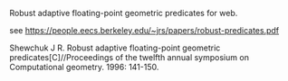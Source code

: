 Robust adaptive floating-point geometric predicates for web.

see https://people.eecs.berkeley.edu/~jrs/papers/robust-predicates.pdf

Shewchuk J R. Robust adaptive floating-point geometric predicates[C]//Proceedings of the twelfth annual symposium on Computational geometry. 1996: 141-150.
